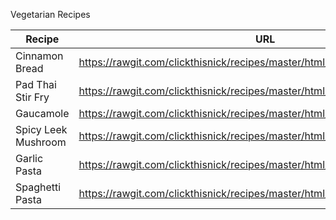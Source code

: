 Vegetarian Recipes

Recipe | URL
--- | ---
Cinnamon Bread | https://rawgit.com/clickthisnick/recipes/master/html/cinnamon-bread.html
Pad Thai Stir Fry | https://rawgit.com/clickthisnick/recipes/master/html/padthaistirfry.html
Gaucamole | https://rawgit.com/clickthisnick/recipes/master/html/guacamole.html
Spicy Leek Mushroom | https://rawgit.com/clickthisnick/recipes/master/html/spicyleekmushrooms.html
Garlic Pasta | https://rawgit.com/clickthisnick/recipes/master/html/garlicpasta.html
Spaghetti Pasta | https://rawgit.com/clickthisnick/recipes/master/html/spaghettiZoodles.html
